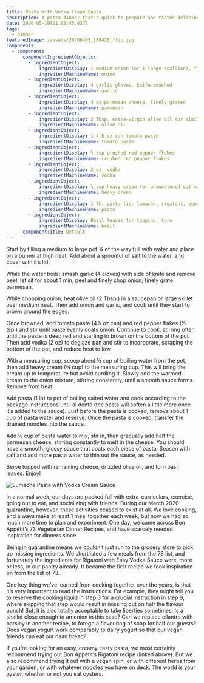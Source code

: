 ```yaml
---
title: Pasta With Vodka Cream Sauce
description: A pasta dinner that's quick to prepare and tastes delicious. Simple is good.
date: 2020-05-19T21:05:45.027Z
tags:
  - dinner
featuredImage: /assets/20200405_180428_flip.jpg
components:
  - component:
      componentIngredientObjects:
        - ingredientObject:
            ingredientDisplay: 1 medium onion (or 1 large scallion), finely chopped
            ingredientMachineName: onion
        - ingredientObject:
            ingredientDisplay: 4 garlic gloves, knife-smashed
            ingredientMachineName: garlic
        - ingredientObject:
            ingredientDisplay: 4 oz parmesan cheese, finely grated
            ingredientMachineName: parmesan
        - ingredientObject:
            ingredientDisplay: 2 Tbsp. extra-virgin olive oil (or similar)
            ingredientMachineName: olive oil
        - ingredientObject:
            ingredientDisplay: 1 4.5 oz can tomato paste
            ingredientMachineName: tomato paste
        - ingredientObject:
            ingredientDisplay: ½ tsp crushed red pepper flakes
            ingredientMachineName: crushed red pepper flakes
        - ingredientObject:
            ingredientDisplay: 2 oz. vodka
            ingredientMachineName: vodka
        - ingredientObject:
            ingredientDisplay: ¾ cup heavy cream (or unsweetened oat milk)
            ingredientMachineName: heavy cream
        - ingredientObject:
            ingredientDisplay: 1 lb. pasta (ie. lumache, rigatoni, penne, shell)
            ingredientMachineName: pasta
        - ingredientObject:
            ingredientDisplay: Basil leaves for topping, torn
            ingredientMachineName: basil
      componentTitle: Default
---
```

Start by filling a medium to large pot ¾ of the way full with water and place on a burner at high heat. Add about a spoonful of salt to the water, and cover with it’s lid.

While the water boils: smash garlic (4 cloves) with side of knife and remove peel, let sit for about 1 min; peel and finely chop onion; finely grate parmesan. 

While chopping onion, heat olive oil (2 Tbsp.) in a saucepan or large skillet over medium heat. Then add onion and garlic, and cook until they start to brown around the edges. 

Once browned, add tomato paste (4.5 oz can) and red pepper flakes (½ tsp.) and stir until paste evenly coats onion. Continue to cook, stirring often until the paste is deep red and starting to brown on the bottom of the pot. Then add vodka (2 oz) to deglaze pan and stir to incorporate, scraping the bottom of the pot, and reduce heat to low. 

With a measuring cup, scoop about ¼ cup of boiling water from the pot, then add heavy cream (¾ cup) to the measuring cup. This will bring the cream up to temperature but avoid curdling it. Slowly add the warmed cream to the onion mixture, stirring constantly, until a smooth sauce forms. Remove from heat. 

Add pasta (1 lb) to pot of boiling salted water and cook according to the package instructions until al dente (the pasta will soften a little more once it’s added to the sauce). Just before the pasta is cooked, remove about 1 cup of pasta water and reserve. Once the pasta is cooked, transfer the drained noodles into the sauce. 

Add ½ cup of pasta water to mix, stir in, then gradually add half the parmesan cheese, stirring constantly to melt in the cheese. You should have a smooth, glossy sauce that coats each piece of pasta. Season with salt and add more pasta water to thin out the sauce, as needed. 

Serve topped with remaining cheese, drizzled olive oil, and torn basil leaves. Enjoy!

![Lumache Pasta with Vodka Cream Sauce](/assets/20200405_180428.jpg "Lumache Pasta with Vodka Cream Sauce")

In a normal week, our days are packed full with extra-curriculars, exercise, going out to eat, and socializing with friends. During our March 2020 quarantine, however, these activities ceased to exist at all. We love cooking, and always make at least 1 meal together each week, but now we had so much more time to plan and experiment. One day, we came across Bon Appétit’s 73 Vegetarian Dinner Recipes, and have scarcely needed inspiration for dinners since. 

Being in quarantine means we couldn’t just run to the grocery store to pick up missing ingredients. We shortlisted a few meals from the 73 list, and fortunately the ingredients for Rigatoni with Easy Vodka Sauce were, more or less, in our pantry already. It became the first recipe we took inspiration on from the list of 73. 

One key thing we’ve learned from cooking together over the years, is that it’s very important to read the instructions. For example, they might tell you to reserve the cooking liquid in step 3 for a crucial instruction in step 9, where skipping that step would result in missing out on half the flavour punch! But, it is also totally acceptable to take liberties sometimes. Is a shallot close enough to an onion in this case? Can we replace cilantro with parsley in another recipe, to forego a flavouring of soap for half our guests? Does vegan yogurt work comparably to dairy yogurt so that our vegan friends can eat our naan bread?

If you’re looking for an easy, creamy, tasty pasta, we most certainly recommend trying out Bon Appétit’s Rigatoni recipe (linked above). But we also recommend trying it out with a vegan spin, or with different herbs from your garden, or with whatever noodles you have on deck. The world is your oyster, whether or not you eat oysters.
